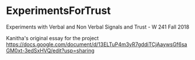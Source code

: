 # ExperimentsForTrust
Experiments with Verbal and Non Verbal Signals and Trust - W 241 Fall 2018

Kanitha's original essay for the project
https://docs.google.com/document/d/13ELTuP4m3yR7gddiTCjAaywsGf6saGM0xt-3edSxHVQ/edit?usp=sharing



